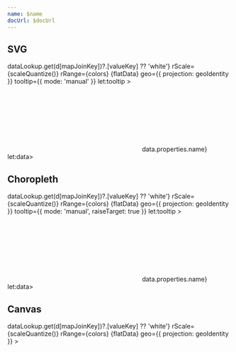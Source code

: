```yaml
---
name: $name
docUrl: $docUrl
---
```


<script lang="ts">
	import { index } from 'd3-array';
	import { scaleQuantize } from 'd3-scale';
	import { geoIdentity } from 'd3-geo';
	import { feature } from 'topojson-client';

	import Preview from '$lib/docs/Preview.svelte';
	import Chart, { Canvas, Svg } from '$lib/components/Chart.svelte';
	import GeoPath from '$lib/components/GeoPath.svelte';
	import Tooltip from '$lib/components/Tooltip.svelte';
	import TooltipItem from '$lib/components/TooltipItem.svelte';

	// import geojson from '../data/geo/states-albers-10m.json';
	import statesData from '../data/geo/us-states-data.json';

	export let data;

	// console.log({ geojson });
	const states = feature(data.geojson, data.geojson.objects.states);
	const counties = feature(data.geojson, data.geojson.objects.counties);

	const flatData = states.features.map((d) => d.properties);
	// console.log({ flatData });

	const valueKey = 'value';
	const colors = ['#ffdecc', '#ffc09c', '#ffa06b', '#ff7a33'];

	const dataJoinKey = 'name';
	const mapJoinKey = 'name';

	const dataLookup = index(statesData, (d) => d[dataJoinKey]);
</script>

## SVG

<Preview>
	<div class="h-[600px]">
		<Chart
			data={states}
			r={(d) => dataLookup.get(d[mapJoinKey])?.[valueKey] ?? 'white'}
			rScale={scaleQuantize()}
			rRange={colors}
			{flatData}
			geo={{
				projection: geoIdentity
			}}
			tooltip={{ mode: 'manual' }}
			let:tooltip
		>
			<Svg>
				{#each states.features as feature}
					<GeoPath geojson={feature} {tooltip} class="fill-white hover:fill-gray-300" />
				{/each}
				{#each counties.features as feature}
					<GeoPath geojson={feature} class="fill-none stroke-black/10 pointer-events-none" />
				{/each}
			</Svg>
			<Tooltip header={(data) => data.properties.name} let:data>
				<TooltipItem
					label="value"
					value={dataLookup.get(data.properties[mapJoinKey])?.[valueKey]}
					format="currency"
				/>
			</Tooltip>
		</Chart>
	</div>
</Preview>

## Choropleth

<Preview>
	<div class="h-[600px]">
		<Chart
			data={states}
			r={(d) => dataLookup.get(d[mapJoinKey])?.[valueKey] ?? 'white'}
			rScale={scaleQuantize()}
			rRange={colors}
			{flatData}
			geo={{
				projection: geoIdentity
			}}
			tooltip={{ mode: 'manual', raiseTarget: true }}
			let:tooltip
		>
			<Svg>
				<g>
					{#each states.features as feature}
						<GeoPath geojson={feature} {tooltip} fillScale class="hover:stroke-red-500" />
					{/each}
				</g>
				<g>
					{#each counties.features as feature}
						<GeoPath geojson={feature} class="fill-none stroke-black/10 pointer-events-none" />
					{/each}
				</g>
			</Svg>
			<Tooltip header={(data) => data.properties.name} let:data>
				<TooltipItem
					label="value"
					value={dataLookup.get(data.properties[mapJoinKey])?.[valueKey]}
					format="currency"
				/>
			</Tooltip>
		</Chart>
	</div>
</Preview>

## Canvas

<Preview>
	<div class="h-[600px] mt-10">
		<Chart
			data={states}
			r={(d) => dataLookup.get(d[mapJoinKey])?.[valueKey] ?? 'white'}
			rScale={scaleQuantize()}
			rRange={colors}
			{flatData}
			geo={{
				projection: geoIdentity
			}}
		>
			<Canvas>
				<GeoPath geojson={states} fill="white" />
			</Canvas>
			<Canvas>
				<GeoPath geojson={counties} stroke="rgba(0,0,0,.1)" />
			</Canvas>
		</Chart>
	</div>
</Preview>
